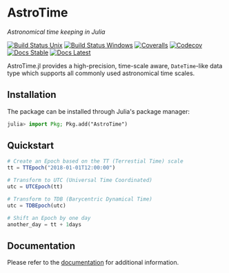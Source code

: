 # AstroTime

*Astronomical time keeping in Julia*

[![Build Status Unix][travis-badge]][travis-url] [![Build Status Windows][av-badge]][av-url] [![Coveralls][coveralls-badge]][coveralls-url] [![Codecov][codecov-badge]][codecov-url] [![Docs Stable][docs-badge-stable]][docs-url-stable] [![Docs Latest][docs-badge-latest]][docs-url-latest]

AstroTime.jl provides a high-precision, time-scale aware, `DateTime`-like data type which supports
all commonly used astronomical time scales.

## Installation

The package can be installed through Julia's package manager:

```julia
julia> import Pkg; Pkg.add("AstroTime")
```

## Quickstart

```julia
# Create an Epoch based on the TT (Terrestial Time) scale
tt = TTEpoch("2018-01-01T12:00:00")

# Transform to UTC (Universal Time Coordinated)
utc = UTCEpoch(tt)

# Transform to TDB (Barycentric Dynamical Time)
utc = TDBEpoch(utc)

# Shift an Epoch by one day
another_day = tt + 1days
```

## Documentation

Please refer to the [documentation][docs-url-latest] for additional
information.

[travis-badge]: https://travis-ci.org/JuliaAstro/AstroTime.jl.svg?branch=master
[travis-url]: https://travis-ci.org/JuliaAstro/AstroTime.jl
[av-badge]: https://ci.appveyor.com/api/projects/status/13l2bwswxbl1g8cq?svg=true
[av-url]: https://ci.appveyor.com/project/helgee/astronomicaltime-jl
[coveralls-badge]: https://coveralls.io/repos/github/JuliaAstro/AstroTime.jl/badge.svg?branch=master
[coveralls-url]: https://coveralls.io/github/JuliaAstro/AstroTime.jl?branch=master
[codecov-badge]: http://codecov.io/github/JuliaAstro/AstroTime.jl/coverage.svg?branch=master
[codecov-url]: http://codecov.io/github/JuliaAstro/AstroTime.jl?branch=master
[docs-badge-latest]: https://img.shields.io/badge/docs-latest-blue.svg
[docs-url-latest]: https://juliaastro.github.io/AstroTime.jl/latest
[docs-badge-stable]: https://img.shields.io/badge/docs-stable-blue.svg
[docs-url-stable]: https://juliaastro.github.io/AstroTime.jl/stable
